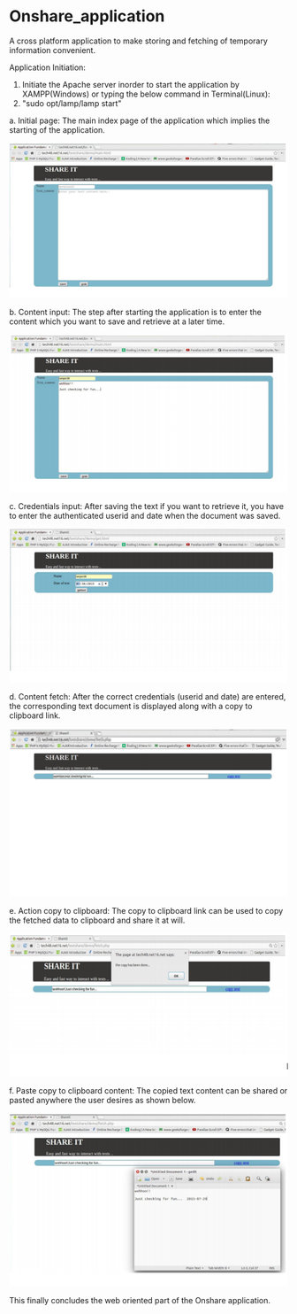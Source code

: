 # Onshare_application
A cross platform application to make storing and fetching of temporary information convenient.

Application Initiation:

1. Initiate the Apache server inorder to start the application by XAMPP(Windows) or typing the below command in Terminal(Linux):
2. "sudo opt/lamp/lamp start"

a. Initial page: The main index page of the application which implies the starting of the application.

![alt tag](https://github.com/ranjansingh119/Onshare_application/blob/master/images/Initial_page.PNG)


b. Content input: The step after starting the application is to enter the content which you want to save and retrieve at a later time.

![alt tag](https://github.com/ranjansingh119/Onshare_application/blob/master/images/Content_input.PNG)


c. Credentials input: After saving the text if you want to retrieve it, you have to enter the authenticated userid and date when the document was saved.

![alt_tag](https://github.com/ranjansingh119/Onshare_application/blob/master/images/Credential_input.PNG)


d. Content fetch: After the correct credentials (userid and date) are entered, the corresponding text document is displayed along with a copy to clipboard link.

![alt tag](https://github.com/ranjansingh119/Onshare_application/blob/master/images/Content_fetch.PNG)


e. Action copy to clipboard: The copy to clipboard link can be used to copy the fetched data to clipboard and share it at will.

![alt tag](https://github.com/ranjansingh119/Onshare_application/blob/master/images/Action_Copy_to_Clipboard.PNG)


f. Paste copy to clipboard content: The copied text content can be shared or pasted anywhere the user desires as shown below.

![alt tag](https://github.com/ranjansingh119/Onshare_application/blob/master/images/Paste_Copy_to_clipboard_content.PNG)


This finally concludes the web oriented part of the Onshare application.

